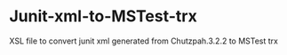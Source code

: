 Junit-xml-to-MSTest-trx
=======================

XSL file to convert junit xml generated from Chutzpah.3.2.2 to MSTest trx 
